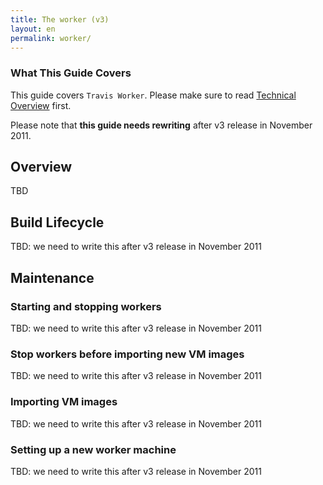 ```yaml
---
title: The worker (v3)
layout: en
permalink: worker/
---
```


### What This Guide Covers

This guide covers `Travis Worker`. Please make sure to read [Technical Overview](/docs/dev/overview/) first.

Please note that **this guide needs rewriting** after v3 release in November 2011.

## Overview

TBD

## Build Lifecycle

TBD: we need to write this after v3 release in November 2011

## Maintenance

### Starting and stopping workers

TBD: we need to write this after v3 release in November 2011

### Stop workers before importing new VM images

TBD: we need to write this after v3 release in November 2011

### Importing VM images

TBD: we need to write this after v3 release in November 2011

### Setting up a new worker machine

TBD: we need to write this after v3 release in November 2011
